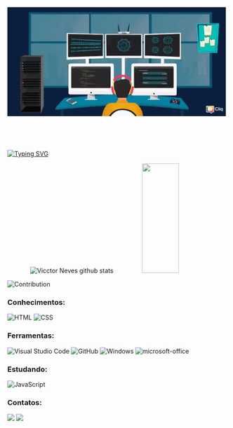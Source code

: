 <img style='margin-bottom: 60px;' src="readme/coding.gif" alt="">


[![Typing SVG](https://readme-typing-svg.herokuapp.com/?color=fff&size=35&center=true&vCenter=true&width=1000&lines=Olá,+meu+nome+é+Vicctor+Neves;Eu+tenho+18+anos;Atualmente+estudo+Front+End;Seja+Bem+Vindo!+:%29)](https://git.io/typing-svg)
      
<div align="center"> 
  <img width="49%" height="250px" src="https://github-readme-stats.vercel.app/api?username=vicctorneve&show_icons=true&count_private=true&hide_border=true&title_color=A9FEF7&icon_color=A9FEF7&text_color=c9d1d9&bg_color=141321" alt="Vicctor Neves github stats" /> 
  <img width="41%" height="250px" src="https://github-readme-stats.vercel.app/api/top-langs/?username=vicctorneve&layout=compact&hide_border=true&title_color=A9FEF7&text_color=c9d1d9&bg_color=141321" />
</div>

![Contribution](https://activity-graph.herokuapp.com/graph?username=vicctorneve&theme=redical&hide_border=true&area=true)

### Conhecimentos:

![HTML](https://img.shields.io/badge/-HTML-0D1117?style=for-the-badge&logo=html5&labelColor=0D1117)
![CSS](https://img.shields.io/badge/-CSS-0D1117?style=for-the-badge&logo=CSS3&logoColor=1572B6&labelColor=0D1117)

### Ferramentas:

![Visual Studio Code](https://img.shields.io/badge/-Visual%20Studio%20Code-0D1117?style=for-the-badge&logo=visual-studio-code&logoColor=0D1117&labelColor=0D1117)
![GitHub](https://img.shields.io/badge/-GitHub-0D1117?style=for-the-badge&logo=github&labelColor=0D1117)
![Windows](https://img.shields.io/badge/-Windows-0D1117?style=for-the-badge&logo=windows&labelColor=0D1117)
![microsoft-office](https://img.shields.io/badge/-microsoft_office-0D1117?style=for-the-badge&logo=microsoft-office&labelColor=0D1117)

### Estudando:

![JavaScript](https://img.shields.io/badge/-JavaScript-0D1117?style=for-the-badge&logo=javascript&labelColor=0D1117&textColor=0D1117)

### Contatos:
  <a href="mailto:vicctorneves7@gmail.com" target="_blank"><img src="https://img.shields.io/badge/Gmail-D14836?style=for-the-badge&logo=gmail&logoColor=white"></a>
  <a href="(https://www.linkedin.com/in/vicctorneves/" target="_blank"><img src="https://img.shields.io/badge/LinkedIn-0077B5?style=for-the-badge&logo=linkedin&logoColor=white"></a>
  
